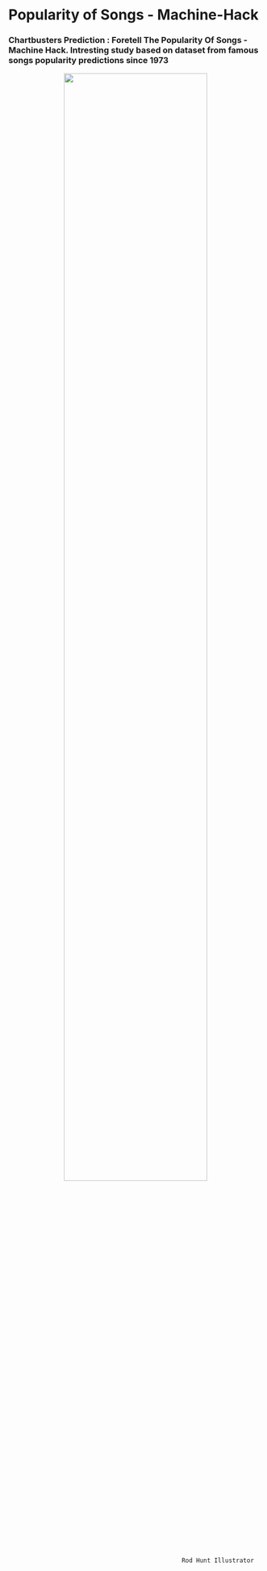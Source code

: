 # Popularity of Songs - Machine-Hack

### Chartbusters Prediction : Foretell The Popularity Of Songs - Machine Hack. Intresting study based on dataset from famous songs popularity predictions since 1973 

<p align="center"><img width=75% src=https://user-images.githubusercontent.com/44467789/75104030-a16acb80-5629-11ea-97d3-92044801a57a.jpg>
  
                                                    Rod Hunt Illustrator
